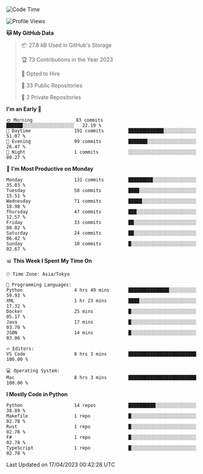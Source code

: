 <!--START_SECTION:waka-->
![Code Time](http://img.shields.io/badge/Code%20Time-632%20hrs%209%20mins-blue)

![Profile Views](http://img.shields.io/badge/Profile%20Views-0-blue)

**🐱 My GitHub Data** 

> 📦 27.8 kB Used in GitHub's Storage 
 > 
> 🏆 73 Contributions in the Year 2023
 > 
> 💼 Opted to Hire
 > 
> 📜 33 Public Repositories 
 > 
> 🔑 2 Private Repositories 
 > 
**I'm an Early 🐤** 

```text
🌞 Morning                83 commits          ██████░░░░░░░░░░░░░░░░░░░   22.19 % 
🌆 Daytime                191 commits         █████████████░░░░░░░░░░░░   51.07 % 
🌃 Evening                99 commits          ███████░░░░░░░░░░░░░░░░░░   26.47 % 
🌙 Night                  1 commits           ░░░░░░░░░░░░░░░░░░░░░░░░░   00.27 % 
```
📅 **I'm Most Productive on Monday** 

```text
Monday                   131 commits         █████████░░░░░░░░░░░░░░░░   35.03 % 
Tuesday                  58 commits          ████░░░░░░░░░░░░░░░░░░░░░   15.51 % 
Wednesday                71 commits          █████░░░░░░░░░░░░░░░░░░░░   18.98 % 
Thursday                 47 commits          ███░░░░░░░░░░░░░░░░░░░░░░   12.57 % 
Friday                   33 commits          ██░░░░░░░░░░░░░░░░░░░░░░░   08.82 % 
Saturday                 24 commits          ██░░░░░░░░░░░░░░░░░░░░░░░   06.42 % 
Sunday                   10 commits          █░░░░░░░░░░░░░░░░░░░░░░░░   02.67 % 
```


📊 **This Week I Spent My Time On** 

```text
🕑︎ Time Zone: Asia/Tokyo

💬 Programming Languages: 
Python                   4 hrs 49 mins       ███████████████░░░░░░░░░░   59.93 % 
XML                      1 hr 23 mins        ████░░░░░░░░░░░░░░░░░░░░░   17.32 % 
Docker                   25 mins             █░░░░░░░░░░░░░░░░░░░░░░░░   05.17 % 
Java                     17 mins             █░░░░░░░░░░░░░░░░░░░░░░░░   03.70 % 
JSON                     14 mins             █░░░░░░░░░░░░░░░░░░░░░░░░   03.06 % 

🔥 Editors: 
VS Code                  8 hrs 3 mins        █████████████████████████   100.00 % 

💻 Operating System: 
Mac                      8 hrs 3 mins        █████████████████████████   100.00 % 
```

**I Mostly Code in Python** 

```text
Python                   14 repos            ██████████░░░░░░░░░░░░░░░   38.89 % 
Makefile                 1 repo              █░░░░░░░░░░░░░░░░░░░░░░░░   02.78 % 
Rust                     1 repo              █░░░░░░░░░░░░░░░░░░░░░░░░   02.78 % 
F#                       1 repo              █░░░░░░░░░░░░░░░░░░░░░░░░   02.78 % 
TypeScript               1 repo              █░░░░░░░░░░░░░░░░░░░░░░░░   02.78 % 
```




 Last Updated on 17/04/2023 00:42:28 UTC
<!--END_SECTION:waka-->
